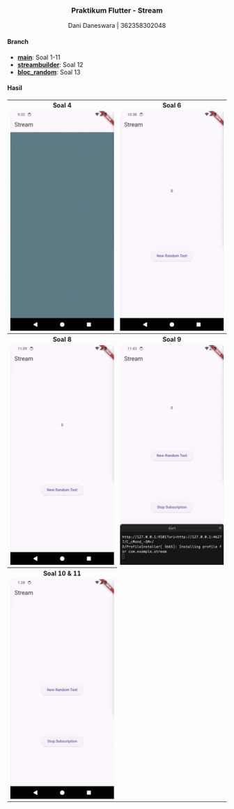 <h3 align="center">Praktikum Flutter - Stream</h3>
<p align="center">Dani Daneswara | 362358302048</p>

#### Branch

- **[main](https://github.com/n0tlikethis/stream/tree/main)**: Soal 1-11
- **[streambuilder](https://github.com/n0tlikethis/stream/tree/streambuilder)**: Soal 12
- **[bloc_random](https://github.com/n0tlikethis/stream/tree/bloc_random)**: Soal 13

#### Hasil
<table>
  <tr>
    <th align="center">Soal 4</th>
    <th align="center">Soal 6</th>
  </tr><tr>
    <td><img src="images/4.gif"></td>
    <td><img src="images/6.gif"></td>
  </tr><tr>
    <th align="center">Soal 8</th>
    <th align="center">Soal 9</th>
  </tr><tr>
    <td><img src="images/8.gif"></td>
    <td><img src="images/9.gif"></td>
  </tr><tr>
    <th align="center">Soal 10 & 11</th>
  </tr><tr>
    <td><img src="images/11.gif"></td>
  </tr>
</table>